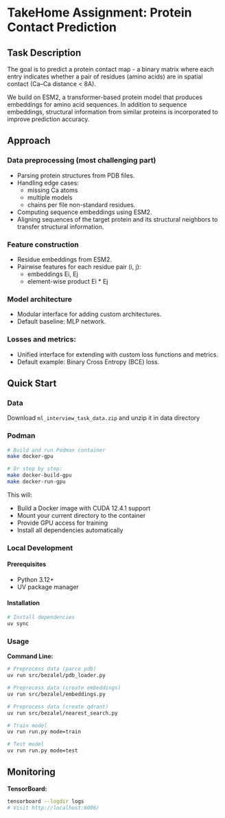 # TakeHome Assignment: Protein Contact Prediction

## Task Description
The goal is to predict a protein contact map - a binary matrix where each entry indicates whether a pair of residues (amino acids) are in spatial contact (Ca–Ca distance < 8A).

We build on ESM2, a transformer-based protein model that produces embeddings for amino acid sequences. In addition to sequence embeddings, structural information from similar proteins is incorporated to improve prediction accuracy.

## Approach

### Data preprocessing (most challenging part)
- Parsing protein structures from PDB files.
- Handling edge cases:
    - missing Ca atoms
    - multiple models
    - chains per file non-standard residues.
- Computing sequence embeddings using ESM2.
- Aligning sequences of the target protein and its structural neighbors to transfer structural information.

### Feature construction
- Residue embeddings from ESM2.
- Pairwise features for each residue pair (i, j):
    - embeddings Ei, Ej
    - element-wise product Ei * Ej

### Model architecture
- Modular interface for adding custom architectures.
- Default baseline: MLP network.

### Losses and metrics:
- Unified interface for extending with custom loss functions and metrics.
- Default example: Binary Cross Entropy (BCE) loss.


## Quick Start
### Data
Download `ml_interview_task_data.zip` and unzip it in data directory

### Podman

```bash
# Build and run Podman container
make docker-gpu

# Or step by step:
make docker-build-gpu
make docker-run-gpu
```

This will:
- Build a Docker image with CUDA 12.4.1 support
- Mount your current directory to the container
- Provide GPU access for training
- Install all dependencies automatically

### Local Development

#### Prerequisites
- Python 3.12+
- UV package manager

#### Installation
```bash
# Install dependencies
uv sync
```

### Usage

**Command Line:**
```bash
# Preprocess data (parce pdb)
uv run src/bezalel/pdb_loader.py

# Preprocess data (create embeddings)
uv run src/bezalel/embeddings.py

# Preprocess data (create qdrant)
uv run src/bezalel/nearest_search.py

# Train model
uv run run.py mode=train

# Test model
uv run run.py mode=test
```

## Monitoring

**TensorBoard:**
```bash
tensorboard --logdir logs
# Visit http://localhost:6006/
```

